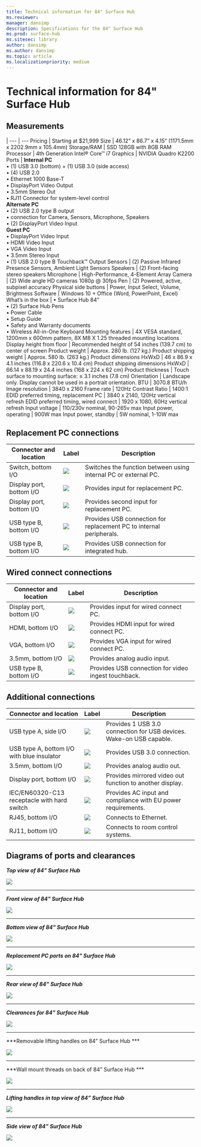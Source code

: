 ```yaml
---
title: Technical information for 84" Surface Hub
ms.reviewer: 
manager: dansimp
description: Specifications for the 84" Surface Hub
ms.prod: surface-hub
ms.sitesec: library
author: dansimp
ms.author: dansimp
ms.topic: article
ms.localizationpriority: medium
---
```


# Technical information for 84" Surface Hub

## Measurements 

|
--- | ---
Pricing	| Starting at $21,999 
Size |	46.12” x 86.7” x 4.15” (1171.5mm x 2202.9mm x 105.4mm)
Storage/RAM	| SSD 128GB with 8GB RAM
Processor	| 4th Generation Intel® Core™ i7 
Graphics |	NVIDIA Quadro K2200 
Ports |	**Internal PC**<br>• (1) USB 3.0 (bottom) + (1) USB 3.0 (side access)<br>• (4) USB 2.0<br>•  Ethernet 1000 Base-T<br>• DisplayPort Video Output<br>• 3.5mm Stereo Out<br>• RJ11 Connector for system-level control<br>**Alternate PC**<br>• (2) USB 2.0 type B output<br>•  connection for Camera, Sensors, Microphone, Speakers<br>• (2) DisplayPort Video Input<br>**Guest PC**<br>• DisplayPort Video Input<br>• HDMI Video Input<br>• VGA Video Input<br>• 3.5mm Stereo Input<br>• (1) USB 2.0 type B Touchback™ Output
Sensors	 | (2) Passive Infrared Presence Sensors, Ambient Light Sensors 
Speakers |	(2) Front-facing stereo speakers 
Microphone |	High-Performance, 4-Element Array 
Camera |	(2) Wide angle HD cameras 1080p @ 30fps 
Pen |	(2) Powered, active, subpixel accuracy 
Physical side buttons |	Power, Input Select, Volume, Brightness 
Software |	Windows 10 + Office (Word, PowerPoint, Excel) 
What’s in the box |	• Surface Hub 84”<br>• (2) Surface Hub Pens<br>• Power Cable<br>• Setup Guide<br>• Safety and Warranty documents<br>• Wireless All-in-One Keyboard
Mounting features	| 4X VESA standard, 1200mm x 600mm pattern, 8X M8 X 1.25 threaded mounting locations
Display height from floor	| Recommended height of 54 inches (139.7 cm) to center of screen
Product weight |	Approx. 280 lb. (127 kg.)
Product shipping weight	 | Approx. 580 lb. (263 kg.)
Product dimensions HxWxD | 	46 x 86.9 x 4.1 inches (116.8 x 220.6 x 10.4 cm)
Product shipping dimensions HxWxD |	66.14 x 88.19 x 24.4 inches (168 x 224 x 62 cm)
Product thickness	| Touch surface to mounting surface: ≤ 3.1 inches (7.8 cm)
Orientation	 | Landscape only. Display cannot be used in a portrait orientation.
BTU	 | 3070.8 BTU/h
Image resolution |	3840 x 2160
Frame rate |	120Hz
Contrast Ratio | 1400:1
EDID preferred timing, replacement PC |	3840 x 2140, 120Hz vertical refresh
EDID preferred timing, wired connect |	1920 x 1080, 60Hz vertical refresh
Input voltage | 110/230v nominal, 90-265v max
Input power, operating |	900W max
Input power, standby    |  	5W nominal, 1-10W max


## Replacement PC connections 

Connector and location | Label | Description
--- | --- | ---
Switch, bottom I/O | ![](images/switch.png) | Switches the function between using internal PC or external PC.
Display port, bottom I/O | ![](images/dport.png) | Provides input for replacement PC.
Display port, bottom I/O | ![](images/dport.png) | Provides second input for replacement PC.
USB type B, bottom I/O | ![](images/usb.png) | Provides USB connection for replacement PC to internal peripherals. 
USB type B, bottom I/O | ![](images/usb.png) | Provides USB connection for integrated hub.


## Wired connect connections

Connector and location | Label | Description
--- | --- | ---
Display port, bottom I/O | ![](images/dportio.png) | Provides input for wired connect PC.
HDMI, bottom I/O | ![](images/hdmi.png) | Provides HDMI input for wired connect PC.
VGA, bottom I/O | ![](images/vga.png) | Provides VGA input for wired connect PC.
3.5mm, bottom I/O | ![](images/35mm.png) | Provides analog audio input.
USB type B, bottom I/O | ![](images/usb.png) | Provides USB connection for video ingest touchback.

## Additional connections

Connector and location | Label | Description
--- | --- | ---
USB type A, side I/O | ![](images/usb.png) | Provides 1 USB 3.0 connection for USB devices. Wake-on USB capable.
USB type A, bottom I/O with blue insulator | ![](images/usb.png) | Provides USB 3.0 connection.
3.5mm, bottom I/O | ![](images/analog.png) | Provides analog audio out.
Display port, bottom I/O | ![](images/dportout.png) | Provides mirrored video out function to another display.
IEC/EN60320-C13 receptacle with hard switch | ![](images/iec.png) | Provides AC input and compliance with EU power requirements.
RJ45, bottom I/O | ![](images/rj45.png) | Connects to Ethernet.
RJ11, bottom I/O | ![](images/rj11.png) | Connects to room control systems.







## Diagrams of ports and clearances

***Top view of 84" Surface Hub***

![](images/sh-84-top.png)

---


***Front view of 84" Surface Hub***

![](images/sh-84-front.png)


---

***Bottom view of 84" Surface Hub***

![](images/sh-84-bottom.png)


---

***Replacement PC ports on 84" Surface Hub***

![](images/sh-84-rpc-ports.png)



---

***Rear view of 84" Surface Hub***

![](images/sh-84-rear.png)


---

***Clearances for 84" Surface Hub***

![](images/sh-84-clearance.png)

---


***Removable lifting handles on 84” Surface Hub ***

![](images/sh-84-hand.png)


---


***Wall mount threads on back of 84” Surface Hub ***

![](images/sh-84-wall.png)

---
***Lifting handles in top view of 84” Surface Hub***

![](images/sh-84-hand-top.png)

---
***Side view of 84” Surface Hub***

![](images/sh-84-side.png)


